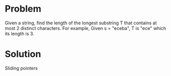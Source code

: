 Problem===Given a string, find the length of the longest substring T that contains at most 2 distinct characters.For example, Given s = "eceba",T is "ece" which its length is 3.Solution===Sliding pointers